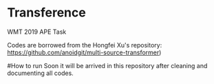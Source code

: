 # Transference
WMT 2019 APE Task

Codes are borrowed from the Hongfei Xu's repository: https://github.com/anoidgit/multi-source-transformer)

#How to run
Soon it will be arrived in this repository after cleaning and documenting all codes.
